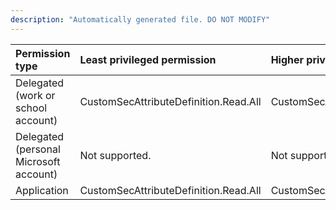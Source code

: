 ```yaml
---
description: "Automatically generated file. DO NOT MODIFY"
---
```


|Permission type|Least privileged permission|Higher privileged permissions|
|:---|:---|:---|
|Delegated (work or school account)|CustomSecAttributeDefinition.Read.All|CustomSecAttributeDefinition.ReadWrite.All|
|Delegated (personal Microsoft account)|Not supported.|Not supported.|
|Application|CustomSecAttributeDefinition.Read.All|CustomSecAttributeDefinition.ReadWrite.All|

